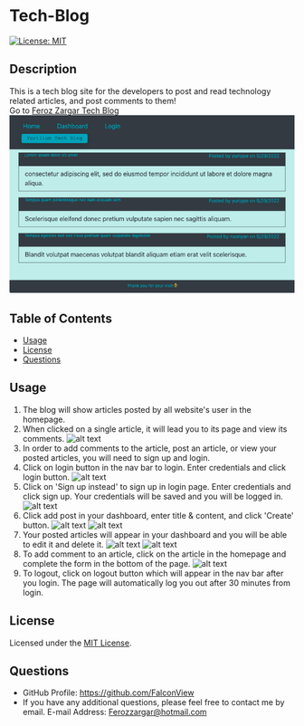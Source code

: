 # Tech-Blog

[![License: MIT](https://img.shields.io/badge/License-MIT-yellow.svg)](https://opensource.org/licenses/MIT)

## Description

This is a tech blog site for the developers to post and read technology related articles, and post comments to them!<br/>
Go to [Feroz Zargar Tech Blog](https://quiet-headland-91755.herokuapp.com/)
![alt text](./public/images/Screenshot01_home.png)

## Table of Contents

- [Usage](#usage)
- [License](#license)
- [Questions](#questions)

## Usage

1. The blog will show articles posted by all website's user in the homepage.
2. When clicked on a single article, it will lead you to its page and view its comments.
   ![alt text](./public/images/Screenshot02_single-pos.png)
3. In order to add comments to the article, post an article, or view your posted articles, you will need to sign up and login.
4. Click on login button in the nav bar to login. Enter credentials and click login button.
   ![alt text](./public/images/Screenshot03_logi.png)
5. Click on 'Sign up instead' to sign up in login page. Enter credentials and click sign up. Your credentials will be saved and you will be logged in.
   ![alt text](./public/images/Screenshot04_signp.png)
6. Click add post in your dashboard, enter title & content, and click 'Create' button.
   ![alt text](./public/images/Screenshot05_dashboad.png)
   ![alt text](./public/images/Screenshot06_new-pot.png)
7. Your posted articles will appear in your dashboard and you will be able to edit it and delete it.
   ![alt text](./public/images/Screenshot07_my-post.png)
   ![alt text](./public/images/Screenshot08_edit-delee-post.png)
8. To add comment to an article, click on the article in the homepage and complete the form in the bottom of the page.
   ![alt text](./public/images/Screenshot09_add-commets.png)
9. To logout, click on logout button which will appear in the nav bar after you login. The page will automatically log you out after 30 minutes from login.

## License

Licensed under the [MIT License](https://opensource.org/licenses/MIT).

## Questions

- GitHub Profile: https://github.com/FalconView
- If you have any additional questions, please feel free to contact me by email.
  E-mail Address: <Ferozzargar@hotmail.com>
